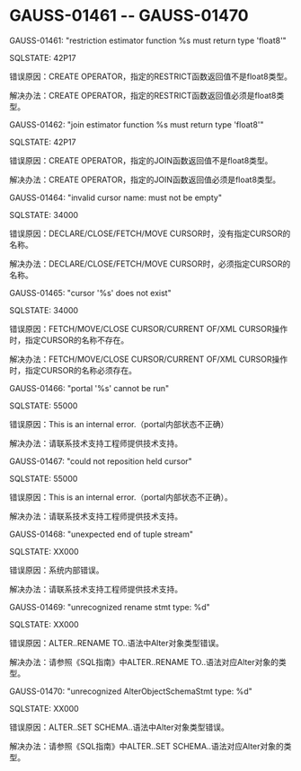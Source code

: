 # GAUSS-01461 -- GAUSS-01470

GAUSS-01461: "restriction estimator function %s must return type 'float8'"

SQLSTATE: 42P17

错误原因：CREATE OPERATOR，指定的RESTRICT函数返回值不是float8类型。

解决办法：CREATE OPERATOR，指定的RESTRICT函数返回值必须是float8类型。

GAUSS-01462: "join estimator function %s must return type 'float8'"

SQLSTATE: 42P17

错误原因：CREATE OPERATOR，指定的JOIN函数返回值不是float8类型。

解决办法：CREATE OPERATOR，指定的JOIN函数返回值必须是float8类型。

GAUSS-01464: "invalid cursor name: must not be empty"

SQLSTATE: 34000

错误原因：DECLARE/CLOSE/FETCH/MOVE CURSOR时，没有指定CURSOR的名称。

解决办法：DECLARE/CLOSE/FETCH/MOVE CURSOR时，必须指定CURSOR的名称。

GAUSS-01465: "cursor '%s' does not exist"

SQLSTATE: 34000

错误原因：FETCH/MOVE/CLOSE CURSOR/CURRENT OF/XML CURSOR操作时，指定CURSOR的名称不存在。

解决办法：FETCH/MOVE/CLOSE CURSOR/CURRENT OF/XML CURSOR操作时，指定CURSOR的名称必须存在。

GAUSS-01466: "portal '%s' cannot be run"

SQLSTATE: 55000

错误原因：This is an internal error.（portal内部状态不正确）

解决办法：请联系技术支持工程师提供技术支持。

GAUSS-01467: "could not reposition held cursor"

SQLSTATE: 55000

错误原因：This is an internal error.（portal内部状态不正确）。

解决办法：请联系技术支持工程师提供技术支持。

GAUSS-01468: "unexpected end of tuple stream"

SQLSTATE: XX000

错误原因：系统内部错误。

解决办法：请联系技术支持工程师提供技术支持。

GAUSS-01469: "unrecognized rename stmt type: %d"

SQLSTATE: XX000

错误原因：ALTER..RENAME TO..语法中Alter对象类型错误。

解决办法：请参照《SQL指南》中ALTER..RENAME TO..语法对应Alter对象的类型。

GAUSS-01470: "unrecognized AlterObjectSchemaStmt type: %d"

SQLSTATE: XX000

错误原因：ALTER..SET SCHEMA..语法中Alter对象类型错误。

解决办法：请参照《SQL指南》中ALTER..SET SCHEMA..语法对应Alter对象的类型。

